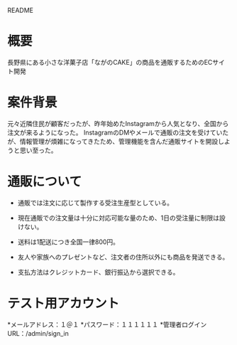 README
# 概要
長野県にある小さな洋菓子店「ながのCAKE」の商品を通販するためのECサイト開発

# 案件背景
元々近隣住民が顧客だったが、昨年始めたInstagramから人気となり、全国から注文が来るようになった。 InstagramのDMやメールで通販の注文を受けていたが、情報管理が煩雑になってきたため、管理機能を含んだ通販サイトを開設しようと思い至った。

# 通販について
* 通販では注文に応じて製作する受注生産型としている。

* 現在通販での注文量は十分に対応可能な量のため、1日の受注量に制限は設けない。

* 送料は1配送につき全国一律800円。

* 友人や家族へのプレゼントなど、注文者の住所以外にも商品を発送できる。

* 支払方法はクレジットカード、銀行振込から選択できる。

# テスト用アカウント
*メールアドレス：１＠１
*パスワード：１１１１１１
*管理者ログインURL：/admin/sign_in
